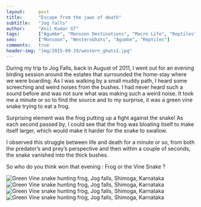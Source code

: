 ```yaml
---
layout:     post
title:      "Escape from the jaws of death"
subtitle:   "Jog falls"
author:     "Anil Kumar GT"
tags:       ["Agumbe", "Monsoon Destinations", "Macro Life", "Reptiles", "Wildlife Destinations"]
seo:		["Monsoon", "WesternGhats", "Agumbe", "Reptiles"]
comments:   true
header-img: "img/2015-09-19/western_ghats1.jpg"
---
```


<p>During my trip to Jog Falls, back in August of 2011, I went out for an evening birding session around the estates that surrounded the home-stay where we were boarding. As I was walking by a small muddy path, I heard some screeching and weird noises from the bushes. I had never heard such a sound before and was not sure what was making such a weird noise. It took me a minute or so to find the source and to my surprise, it was a green vine snake trying to eat a frog.</p>

<p>Surprising element was the frog putting up a fight against the snake! As each second passed by, I could see that the frog was bloating itself to make itself larger, which would make it harder for the snake to swallow.</p>

<p>I observed this struggle between life and death for a minute or so, from both the predator’s and prey’s perspective and then within a couple of seconds, the snake vanished into the thick bushes.</p>

<p>So who do you think won that evening : Frog or the Vine Snake ?</p>

<img src="{{ site.baseurl }}/img/2015-09-19/western_ghats2.jpg" alt="Green Vine snake hunting frog, Jog falls, Shimoga, Karnataka">
<img src="{{ site.baseurl }}/img/2015-09-19/western_ghats3.jpg" alt="Green Vine snake hunting frog, Jog falls, Shimoga, Karnataka">
<img src="{{ site.baseurl }}/img/2015-09-19/western_ghats4.jpg" alt="Green Vine snake hunting frog, Jog falls, Shimoga, Karnataka">
<img src="{{ site.baseurl }}/img/2015-09-19/western_ghats5.jpg" alt="Green Vine snake hunting frog, Jog falls, Shimoga, Karnataka">